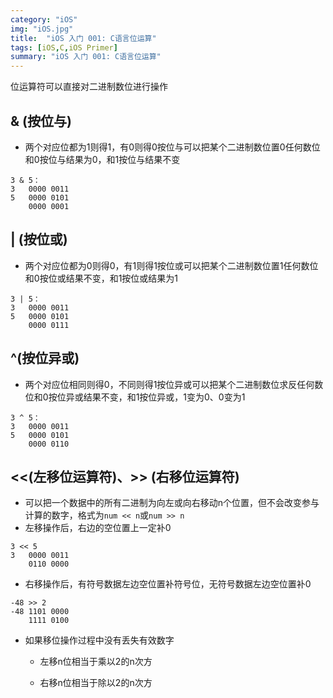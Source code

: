 ```yaml
---
category: "iOS"
img: "iOS.jpg"
title:  "iOS 入门 001: C语言位运算"
tags: [iOS,C,iOS Primer]
summary: "iOS 入门 001: C语言位运算"
---
```

位运算符可以直接对二进制数位进行操作

## & (按位与) 
* 两个对应位都为1则得1，有0则得0按位与可以把某个二进制数位置0任何数位和0按位与结果为0，和1按位与结果不变

>
    3 & 5：
    3   0000 0011
    5   0000 0101
        0000 0001

## | (按位或) 

* 两个对应位都为0则得0，有1则得1按位或可以把某个二进制数位置1任何数位和0按位或结果不变，和1按位或结果为1

>
    3 | 5：
    3   0000 0011
    5   0000 0101
        0000 0111

## \^(按位异或)

* 两个对应位相同则得0，不同则得1按位异或可以把某个二进制数位求反任何数位和0按位异或结果不变，和1按位异或，1变为0、0变为1

>
    3 ^ 5：
    3   0000 0011
    5   0000 0101
        0000 0110

## <<(左移位运算符)、>> (右移位运算符) 

* 可以把一个数据中的所有二进制为向左或向右移动n个位置，但不会改变参与计算的数字，格式为`num << n`或`num >> n`
* 左移操作后，右边的空位置上一定补0

>
    3 << 5
    3   0000 0011
        0110 0000

* 右移操作后，有符号数据左边空位置补符号位，无符号数据左边空位置补0

>
    -48 >> 2
    -48 1101 0000
        1111 0100

* 如果移位操作过程中没有丢失有效数字

	* 左移n位相当于乘以2的n次方

	* 右移n位相当于除以2的n次方



